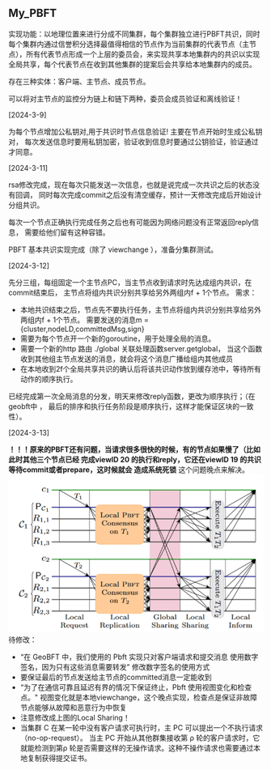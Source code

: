  ## My_PBFT

实现功能：以地理位置来进行分成不同集群，每个集群独立进行PBFT共识，同时每个集群内通过信誉积分选择最值得相信的节点作为当前集群的代表节点（主节点），所有代表节点形成一个上层的委员会，来实现共享本地集群内的共识以实现全局共享，每个代表节点在收到其他集群的提案后会共享给本地集群内的成员。

存在三种实体：客户端、主节点、成员节点。

可以将对主节点的监控分为链上和链下两种，委员会成员验证和离线验证！

[2024-3-9] 

为每个节点增加公私钥对,用于共识时节点信息验证! 主要在节点开始时生成公私钥对，
每次发送信息时要用私钥加密，验证收到信息时要通过公钥验证，验证通过才同意。

[2024-3-11] 

rsa修改完成，现在每次只能发送一次信息，也就是说完成一次共识之后的状态没有回调，
同时每次完成commit之后没有清空缓存，预计一天修改完成后开始设计分组共识。

每次一个节点正确执行完成任务之后也有可能因为网络问题没有正常返回reply信息，
需要给他们留有这种容错。

PBFT 基本共识实现完成（除了 viewchange ），准备分集群测试。

[2024-3-12]

先分三组，每组固定一个主节点PC，当主节点收到请求时先达成组内共识，在commit结束后，
主节点将组内共识分别共享给另外两组内f + 1个节点。
需求： 
* 本地共识结束之后，节点先不要执行任务，主节点将组内共识分别共享给另外两组内f + 1个节点。
需要发送的消息m = {cluster,nodeLD,committedMsg,sign}
* 需要为每个节点开一个新的goroutine，用于处理全局的消息。
* 需要一个新的http 路由 ./global 关联处理函数server.getglobal，
当这个函数收到其他组主节点发送的消息，就会将这个消息广播给组内其他成员
* 在本地收到2f个全局共享共识的确认后将该共识动作放到缓存池中，等待所有动作的顺序执行。


已经完成第一次全局消息的分发，明天来修改reply函数，更改为顺序执行；（在geobft中 ，
最后的排序和执行任务阶段是顺序执行，这样才能保证区块的一致性）。

[2024-3-13]

**！！！原来的PBFT还有问题，当请求很多很快的时候，有的节点如果慢了（比如此时其他三个节点已经
完成viewID 20 的执行和reply，它还在viewID 19 的共识等待commit或者prepare，这时候就会
造成系统死锁**
这个问题晚点来解决。
![img.png](img.png)
待修改：
* “在 GeoBFT 中，我们使用的 Pbft 实现只对客户端请求和提交消息
使用数字签名，因为只有这些消息需要转发” 修改数字签名的使用方式
* 要保证最后的节点发送给主节点的committed消息一定能收到
* “为了在通信可靠且延迟有界的情况下保证终止，Pbft 使用视图变化和检查点。"
视图变化就是本地viewchange，这个晚点实现，检查点是保证非故障节点能够从故障和恶意行为中恢复
* 注意修改成上图的Local Sharing！
* 当集群 C 在某一轮中没有客户请求可执行时，主 PC 可以提出一个不执行请求（no-op-request）。
当主 PC 开始从其他群集接收第 ρ 轮的客户请求时，它就能检测到第ρ 轮是否需要这样的无操作请求。这种不操作请求也需要通过本地复制获得提交证书。
